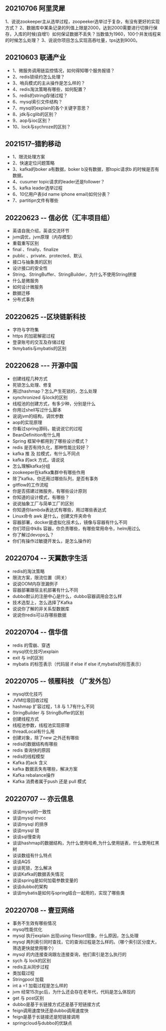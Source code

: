 ## 20210706 阿里灵犀
1、说说zookeeper主从选举过程，zoopeeker选举过于复杂，有没有更好的实现方式？
2、数据库中某条记录的列值上限是2000，达到2000需要进行切换行保存，入库的时候(自增1）如何保证数据不丢失？当数值为1960，100个并发线程来的时候怎么处理？
3、说说你项目怎么实现高吞吐量，tps达到9000。


## 20210603 联通产业
* 1、微服务调用链监控情况，如何得知哪个服务报错？
* 2、redis锁续约怎么处理？
* 3、哨兵模式的主从操作是怎么样的？
* 4、redis淘汰策略有哪些，如何配置？
* 5、redis的string存储过程？
* 6、mysql索引文件结构？
* 7、mysql的explain的各个关键字意思？
* 8、jdk与cglib的区别？
* 9、aop与ioc区别？
* 10、lock与sychroze的区别？


## 2021517–猎豹移动
* 1、限流处理方案
* 2、快速定位问题策略
* 3、kafka的boker a有数据，boker b没有数据，那topic请求b 的时候是否有数据。
* 4、cusumer topic请求的leader还是follower？
* 5、kafka leader选举过程
* 6、10亿用户表(id name iphone email)如何分表？
* 7、partitipn文件有哪些

## 20220623 -- 信必优（汇丰项目组）
* 英语自我介绍，英语交流环节
* jvm调优，jvm原理（内存模型）
* 重载重写区别
* final 、finally、finalize
* public 、private、protected、默认
* 接口与抽象类的区别
* 设计接口的安全性
* String、StringBuffer、StringBuilder，为什么不使用String拼接
* 什么是微服务
* 如何设计微服务
* 数据迁移
* 分布式事务

## 20220625 --区块链新科技
* 字符与字符集
* https 的加密解密过程
* 登录账号的交互及存储过程
* tkmybatis与mybatis的区别

## 20220628 --- 开源中国
* 创建线程几种方式
* 死锁怎么处理、修复
* 用过hashmap？怎么产生死锁的，怎么处理
* synchronized 与lock的区别
* 线程池的创建方式，有多少种，分别是什么
* 你用过shell写过什么脚本
* 说说jvm的结构，调优参数
* aop的实现原理
* 你看过spring源码，能说说它的过程
* BeanDefinition有什么用
* Spring 框架中都用到了哪些设计模式？
* redis 是否有持久化，那种性能比较好？
* kafka 推 及 拉模式，有什么不同点
* kafka 的ack 方式，请说说
* 怎么理解kafka分组
* zookeeper在kafka集群中有哪些作用
* 除了kafka，你还用过哪些队列，是否有事务
* gitflow的工作流程
* 你是否搭建过微服务，有哪些设计原则
* 你知道的设计模式，有哪些？
* 说说抽象工厂与简单工厂的区别
* 你知道你lambda表达式有哪些，用过哪些表达式
* Linux命令 awk 是什么，创建文件夹命令
* 容器部署，docker是虚拟化技术么，镜像与容器有什么不同
* 你们项目中k8s 容器，你负责哪些，有哪些常用命令，helm用过么
* 你了解过devops么？
* 你们有操作过敏捷开发么，是怎么操作的

## 20220704  -- 天翼数字生活
* redis的淘汰策略
* 限流方案，限流位置（网关）
* 说说OOM内存泄漏例子
* 容器部署跟宿主机部署有什么不同
* dubbo默认的注册中心是什么，dubbo容器调用会怎么样
* 技术选型上，怎么选择了Kafka
* 说说你了解的非关系型数据库
* 说说你redis可以存哪些数据


## 20220704 -- 信华信
* redis 的雪崩、穿透
* mysql优化技巧\explain
* exit 与 in的区别
* mybatis 的标签表示（代码层 if  else if  else if,mybatis的标签表示）

## 20220705 -- 领雁科技 （广发外包）
* mysql优化技巧
* JVM垃圾回收过程
* hashmap 扩容过程，1.8 与 1.7有什么不同
* StringBuilder 与 StringBuffer的区别
* 创建线程方式
* 线程池参数，线程池实现原理
* threadLocal有什么用
* 创建对象，除了new 之外还有哪些
* redis的数据结构有哪些
* redis 查询快的原因
* redis的线程模型
* Kafka 的ack 含义
* kafka 数据丢失有哪些，解决方案
* Kafka rebalance操作
* Kafka 消费者属于push 还是 pull 模式

## 20220707 -- 亦云信息
* 谈谈mysql的一致性
* 谈谈mysql mvcc
* 谈谈mysql 的排序
* 谈谈mysql 锁
* 谈谈sql慢查询
* 谈谈hashmap的数据结构，为什么使用哈希,为什么使用链表，什么使用红黑树
* 谈谈数组有什么特点
* 谈谈AQS
* 谈谈死锁，怎么解决
* 谈谈Kafka的数据丢失情况
* 谈谈spring是如何加载参数变量的
* 谈谈dubbo的架构
* 谈谈mybatis是如何与spring结合一起用的，实现了哪些类

## 20220708 -- 壹豆网络
* 事务不生效有哪些情况
* mysql性能优化
* mysql 执行explain 出现using filesort现象，什么原因，怎么处理
* mysql 两列索引同时查找，它的查询过程是怎么样的。（哪个索引区分度大，筛选更快就使用哪个）
* mysql 的内连接查询跟左连接查询，他们索引是怎么执行的
* sych 与 lock的区别
* redis主从同步过程
* 类加载过程 
* Stringpool 加载
* int a =1 加载过程是怎么样的
* jvm 经常15次gc后，为什么还会存在老年代，代码是怎么体现的
* get 与 post区别
* dubbo是基于长链接方式还是基于短链接方式
* feign调用速度快还是dubbo调用速度快
* feign是基于长链接还是短链接调用
* springcloud与dubbo的优缺点


